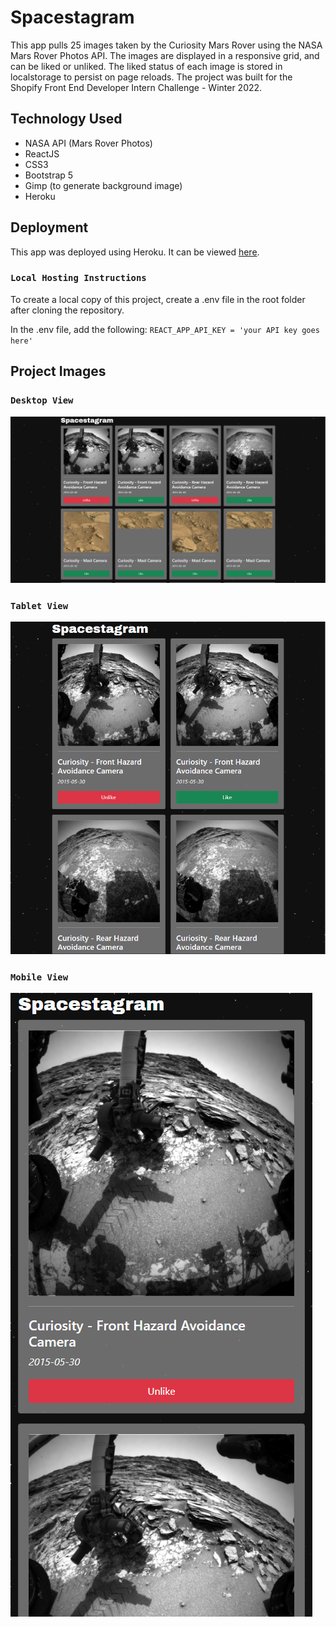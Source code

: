 # Spacestagram

This app pulls 25 images taken by the Curiosity Mars Rover using the NASA Mars Rover Photos API. The images are displayed in a responsive grid, and can be liked or unliked. The liked status of each image is stored in localstorage to persist on page reloads. The project was built for the Shopify Front End Developer Intern Challenge - Winter 2022.

## Technology Used

- NASA API (Mars Rover Photos)
- ReactJS
- CSS3
- Bootstrap 5
- Gimp (to generate background image)
- Heroku

## Deployment

This app was deployed using Heroku. It can be viewed [here](https://spacestagram-jesse.herokuapp.com/).

### `Local Hosting Instructions`

To create a local copy of this project, create a .env file in the root folder after cloning the repository.

In the .env file, add the following: `REACT_APP_API_KEY = 'your API key goes here'`

## Project Images

### `Desktop View`

![desktop](desktop.png)

### `Tablet View`

![tablet](tablet.png)

### `Mobile View`

![mobile](mobile.png)
